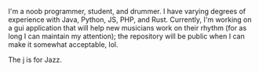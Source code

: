 I'm a noob programmer, student, and drummer. I have varying degrees of experience with Java, Python, JS, PHP, and Rust. Currently, I'm working on a gui application that will help new musicians work on their rhythm (for as long I can maintain my attention); the repository will be public when I can make it somewhat acceptable, lol.

The j is for Jazz.

<!--
**chris-dykes-j/chris-dykes-j** is a ✨ _special_ ✨ repository because its `README.md` (this file) appears on your GitHub profile.

Here are some ideas to get you started:

- 🔭 I’m currently working on ...
- 🌱 I’m currently learning ...
- 👯 I’m looking to collaborate on ...
- 🤔 I’m looking for help with ...
- 💬 Ask me about ...
- 📫 How to reach me: ...
- 😄 Pronouns: ...
- ⚡ Fun fact: ...
-->
